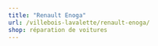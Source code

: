 ```yaml
---
title: "Renault Enoga"
url: /villebois-lavalette/renault-enoga/
shop: réparation de voitures
---
```

